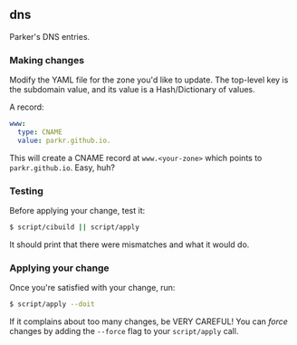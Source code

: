 ## dns

Parker's DNS entries.

### Making changes

Modify the YAML file for the zone you'd like to update. The top-level key
is the subdomain value, and its value is a Hash/Dictionary of values.

A record:

```yaml
www:
  type: CNAME
  value: parkr.github.io.
```

This will create a CNAME record at `www.<your-zone>` which points to
`parkr.github.io`. Easy, huh?

### Testing

Before applying your change, test it:

```bash
$ script/cibuild || script/apply
```

It should print that there were mismatches and what it would do.

### Applying your change

Once you're satisfied with your change, run:

```bash
$ script/apply --doit
```

If it complains about too many changes, be VERY CAREFUL! You can _force_
changes by adding the `--force` flag to your `script/apply` call.
